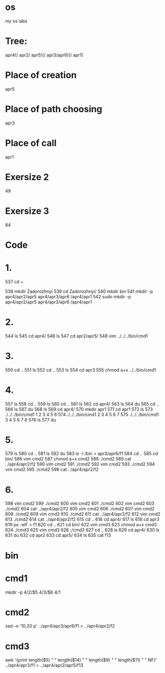 # os
my os labs
# Tree:
apr4(/ apr2/ apr5)(/ apr3/apr6)(/ apr1)
# Place of creation
apr5
# Place of path choosing
apr3
# Place of call
apr1
# Exersize 2
49
# Exersize 3
84
# Code
# 1.
  537  cd ~
  
  538  mkdir Zadorozhnyi
  539  cd Zadorozhnyi/
  540  mkdir bin
  541  mkdir -p apr4/apr2/apr5 apr4/apr3/apr6 /apr4/apr1
  542  sudo mkdir -p apr4/apr2/apr5 apr4/apr3/apr6 /apr4/apr1
# 2.
  544  ls
  545  cd apr4/
  546  ls
  547  cd apr2/apr5/
  548  vim ../../../bin/cmd1
# 3.
  550  cd ..
  551  ls
  552  cd ..
  553  ls
  554  cd apr3
  555  chmod a+x ../../bin/cmd1
# 4.
  557  ls
  558  cd ..
  559  ls
  560  cd ..
  561  ls
  562  cd apr4/
  563  ls
  564  du
  565  cd ..
  566  ls
  567  du
  568  ls
  569  cd apr4/
  570  mkdir apr1
  571  cd apr1
  572  ls
  573  ./../../bin/cmd1 1 2 3 4 5 6
  574  ./../../bin/cmd1 2 3 4 5 6 7
  575  ./../../bin/cmd1 3 4 5 6 7 8
  576  ls
  577  du
# 5.
  579  ls
  580  cd ..
  581  ls
  582  du
  583  ls -l /bin > apr3/apr6/f1
  584  cd ..
  585  cd bin/
  586  vim cmd2
  587  chmod a+x cmd2
  588  ./cmd2
  589  cat ../apr4/apr2/f2 
  590  vim cmd2
  591  ./cmd2
  592  vim cmd2
  593  ./cmd2
  594  vim cmd2
  595  ./cmd2
  596  cat ../apr4/apr2/f2
# 6.
  598  vim cmd2
  599  ./cmd2
  600  vim cmd2
  601  ./cmd2
  602  vim cmd2
  603  ./cmd2
  604  cat ../apr4/apr2/f2 
  605  vim cmd2
  606  ./cmd2
  607  vim cmd2
  608  ./cmd2
  609  vim cmd2
  610  ./cmd2
  611  cat ../apr4/apr2/f2 
  612  vim cmd2
  613  ./cmd2
  614  cat ../apr4/apr2/f2 
  615  cd ..
  616  cd apr4/
  617  ls
  618  cd apr3
  619  ps -elF > f1
  620  cd ..
  621  cd bin/
  622  vim cmd3
  623  chmod a+x cmd3
  624  ./cmd3
  625  vim cmd3
  626  ./cmd3
  627  cd ..
  628  ls
  629  cd apr4/
  630  ls
  631  du
  632  cd apr2
  633  cd apr5/
  634  ls
  635  cat f13
# bin
# cmd1
mkdir -p $4/$2/$5 $4/$3/$6 $4/$1
# cmd2
sed -n '10,20 p' ../apr4/apr3/apr6/f1 > ../apr4/apr2/f2
# cmd3
awk '{print length($5) " " length($14) " " length($9) " " length($11) " " NF}' ../apr4/apr3/f1  > ../apr4/apr2/apr5/f13
